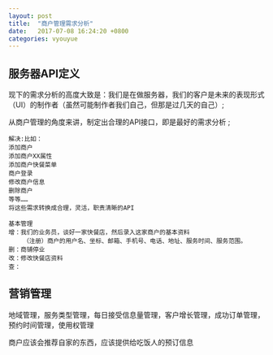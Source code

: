 ```yaml
---
layout: post
title:  "商户管理需求分析"
date:   2017-07-08 16:24:20 +0800
categories: vyouyue
---
```

## 服务器API定义
现下的需求分析的高度大致是：我们是在做服务器，我们的客户是未来的表现形式（UI）的制作者（虽然可能制作者我们自己，但那是过几天的自己）;

从商户管理的角度来讲，制定出合理的API接口，即是最好的需求分析 ;

```
解决:比如：
添加商户
添加商户XX属性
添加商户快餐菜单
商户登录
修改商户信息
删除商户
等等……
将这些需求转换成合理，灵活，职责清晰的API
```
```
基本管理
增：我们的业务员，谈好一家快餐店，然后录入这家商户的基本资料
	（注册）商户的用户名、坐标、邮箱、手机号、电话、地址、服务时间、服务范围。
删：商铺停业
改：修改快餐店资料
查：
```

## 营销管理
地域管理，服务类型管理，每日接受信息量管理，客户增长管理，成功订单管理，预约时间管理，使用权管理

商户应该会推荐自家的东西，应该提供给吃饭人的预订信息